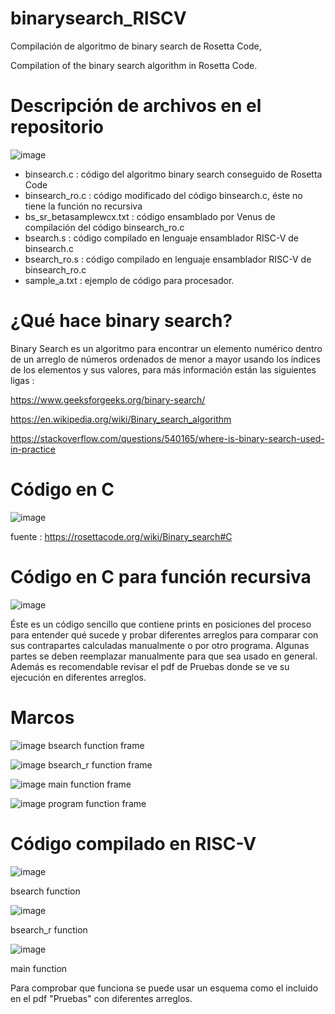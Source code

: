 # binarysearch_RISCV
Compilación de algoritmo de binary search de Rosetta Code,

Compilation of the binary search algorithm in Rosetta Code.

# Descripción de archivos en el repositorio 

![image](https://user-images.githubusercontent.com/66481799/212404675-d655f7e2-cf27-4fc6-88bb-2674f80ef13f.png)


- binsearch.c :  código del algoritmo binary search conseguido de Rosetta Code 
- binsearch_ro.c : código modificado del código binsearch.c, éste no tiene la función no recursiva
- bs_sr_betasamplewcx.txt : código ensamblado por Venus de compilación del código binsearch_ro.c
- bsearch.s : código compilado en lenguaje ensamblador RISC-V de binsearch.c
- bsearch_ro.s : código compilado en lenguaje ensamblador RISC-V de binsearch_ro.c
- sample_a.txt : ejemplo de código para procesador.

# ¿Qué hace binary search?

Binary Search es un algoritmo para encontrar un elemento numérico dentro de un arreglo de números ordenados de menor a mayor usando los índices de los elementos y sus valores, para más información están las siguientes ligas : 

https://www.geeksforgeeks.org/binary-search/

https://en.wikipedia.org/wiki/Binary_search_algorithm

https://stackoverflow.com/questions/540165/where-is-binary-search-used-in-practice


# Código en C

![image](https://user-images.githubusercontent.com/66481799/208310374-6b353892-36d2-47f9-b74a-35aa54f2c34c.png)

fuente : https://rosettacode.org/wiki/Binary_search#C

# Código en C para función recursiva

![image](https://user-images.githubusercontent.com/66481799/212400408-93b62b90-e9b3-437e-a46a-1d1a5329d19f.png)


Éste es un código sencillo que contiene prints en posiciones del proceso para entender qué sucede y probar diferentes arreglos para comparar con sus contrapartes calculadas manualmente o por otro programa. Algunas partes se deben reemplazar manualmente para que sea usado en general.
Además es recomendable revisar el pdf de Pruebas donde se ve su ejecución en diferentes arreglos.


# Marcos 

![image](https://user-images.githubusercontent.com/66481799/209091236-0f582959-9190-42dd-a849-fca2a2247a7c.png)
bsearch function frame

![image](https://user-images.githubusercontent.com/66481799/209091373-e8fbdd50-6999-431f-aa70-ddeb041c3a59.png)
bsearch_r function frame

![image](https://user-images.githubusercontent.com/66481799/209091517-2ea8b802-f527-4af7-af16-688865cc8c29.png)
main function frame

![image](https://user-images.githubusercontent.com/66481799/209091938-d74e1412-8939-4c82-88a5-fc6edcffb616.png)
program function frame

# Código compilado en RISC-V 

![image](https://user-images.githubusercontent.com/66481799/212399546-aba43121-a711-40d6-b0db-bc4844fec1b3.png)

bsearch function

![image](https://user-images.githubusercontent.com/66481799/212399650-7fd0b5f7-a10b-4bd1-9f4f-b515dd8d7ba2.png)

bsearch_r function 

![image](https://user-images.githubusercontent.com/66481799/212399800-72171b80-0e86-4a5b-8f74-c12cbce1eaa7.png)

main function

Para comprobar que funciona se puede usar un esquema como el incluido en el pdf "Pruebas" con diferentes arreglos.






